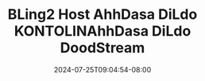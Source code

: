 --- 
title: "BLing2 Host AhhDasa DiLdo  KONTOLINAhhDasa DiLdo  DoodStream"
description: "video bokep BLing2 Host AhhDasa DiLdo  KONTOLINAhhDasa DiLdo  DoodStream yandek   baru"
date: 2024-07-25T09:04:54-08:00
file_code: "dj496noxphn9"
draft: false
cover: "nqrq7rv2u43ewo2p.jpg"
tags: ["Host", "AhhDasa", "DiLdo", "KONTOLINAhhDasa", "DiLdo", "DoodStream", "bokep-indo", "bokep-viral", "bokep-ig"]
length: 686
fld_id: "1482911"
foldername: "Ahh dasa  labilasa update"
categories: ["Ahh dasa  labilasa update"]
views: 0
---